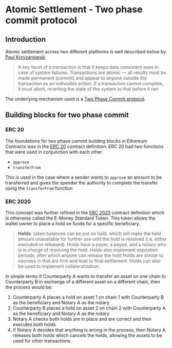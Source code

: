# Atomic Settlement - Two phase commit protocol

## Introduction 
Atomic settlement across two different platforms is well described below by [Paul Krzyzanowski](https://people.cs.rutgers.edu/~pxk/417/notes/transactions.html)

> A key facet of a transaction is that it keeps data consistent even in
> case of system failures. Transactions are atomic — all results must be
> made permanent (commit) and appear to anyone outside the transaction
> as an indivisible action. If a transaction cannot complete, it must
> abort, reverting the state of the system to that before it ran

The underlying mechanism used is a [Two Phase Commit protocol](https://en.wikipedia.org/wiki/Two-phase_commit_protocol).

## Building blocks for two phase commit 

### ERC 20 
The foundations for two phase commit building blocks in Ethereum Contracts was in the [ERC 20](https://docs.openzeppelin.com/contracts/4.x/api/token/erc20#IERC20) contract definition.  ERC 20 had two functions that were used in conjunction with each other
 - `approve`
 - `transferFrom`

This is used in the case where a sender wants to `approve` an amount to be transferred and gives the spender the authority to complete the transfer using the `transferFrom` function

### ERC 2020
This concept was further refined in the [ERC 2020](https://eips.ethereum.org/EIPS/eip-2020) contract definition which is otherwise called the E-Money Standard Token.  This token allows the wallet owner to place a hold on funds for a specific beneficiary.

> **Holds**: token balances can be put on hold, which will make the held amount unavailable for further use until the hold is resolved (i.e. either executed or released). Holds have a payer, a payee, and a notary who is in charge of resolving the hold. Holds also implement expiration periods, after which anyone can release the hold Holds are similar to escrows in that are firm and lead to final settlement. Holds can also be used to implement collateralization.

In simple terms if Counterparty A wants to transfer an asset on one chain to Counterparty B in exchange of a different asset on a different chain, then the process would be:
1. Counterparty A places a hold on asset 1 on chain 1 with Counterparty B as the beneficiary and Notary A as the notary
2. Counterparty B places a hold on asset 2 on chain 2 with Counterparty A as the beneficiary and Notary A as the notary
3. Notary A checks both holds are in place and are correct and then executes both holds
4. If Notary A decides that anything is wrong in the process, then Notary A releases both holds which cancels the holds, allowing the assets to be used for other transactions



